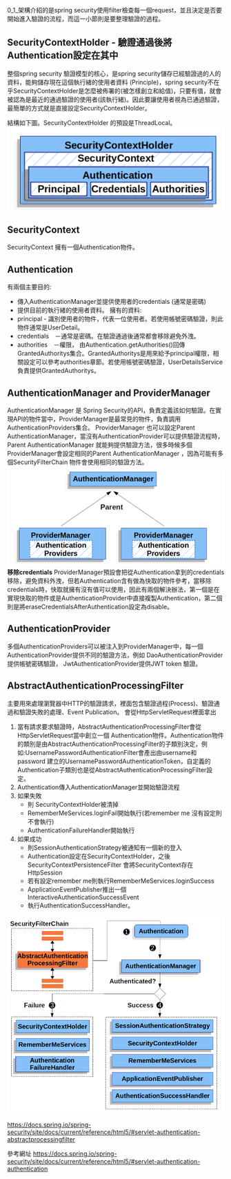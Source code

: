 0_1_架構介紹的是spring security使用filter檢查每一個request，並且決定是否要開始進入驗證的流程，而這一小節則是要整理驗證的過程。

## SecurityContextHolder - 驗證通過後將Authentication設定在其中
整個spring security 驗證模型的核心，是spring security儲存已經驗證過的人的資料，能夠儲存現在這個執行緒的使用者資料 (Principle)，spring security不在乎SecurityContextHolder是怎麼被佈署的(被怎樣創立和給值)，只要有值，就會被認為是最近的通過驗證的使用者(該執行緒)。因此要讓使用者視為已通過驗證，最簡單的方式就是直接設定SecurityContextHolder。

結構如下圖。SecurityContextHolder 的預設是ThreadLocal。
![securityContextHolderStructure](./picture/10_securityContextHolderStructure.png)
## SecurityContext
SecurityContext 擁有一個Authentication物件。
## Authentication 
有兩個主要目的:
* 傳入AuthenticationManager並提供使用者的credentials (通常是密碼)
* 提供目前的執行緒的使用者資料。
擁有的資料:
* principal - 識別使用者的物件，代表一位使用者。若使用帳號密碼驗證，則此物件通常是UserDetail。
* credentials　－通常是密碼。在驗證通過後通常都會移除避免外洩。
* authorities　－權限， 由Authentication.getAuthorities()回傳 GrantedAuthoritys集合。GrantedAuthoritys是用來給予principal權限，相關設定可以參考authorities章節。若使用帳號密碼驗證，UserDetailsService 負責提供GrantedAuthoritys。

## AuthenticationManager and ProviderManager
AuthenticationManager 是 Spring Security的API，負責定義該如何驗證。在實現API的物件當中，ProviderManager是最常見的物件，負責調用AuthenticationProviders集合。
ProviderManager 也可以設定Parent AuthenticationManager，當沒有AuthenticationProvider可以提供驗證流程時，Parent AuthenticationManager 就能夠提供驗證方法，很多時候多個ProviderManager會設定相同的Parent AuthenticationManager ，因為可能有多個SecurityFilterChain 物件會使用相同的驗證方法。
![ProviderManager](./picture/11_providerManager.png)
**移除credentials**
ProviderManager預設會把從Authentication拿到的credentials移除，避免資料外洩，但若Authentication含有做為快取的物件參考，當移除credentials時，快取就擁有沒有值可以使用，因此有兩個解決辦法，第一個是在實現快取的物件或是AuthenticationProvider中直接複製Authentication，第二個則是將eraseCredentialsAfterAuthentication設定為disable。


## AuthenticationProvider 
多個AuthenticationProviders可以被注入到ProviderManager中，每一個AuthenticationProvider提供不同的驗證方法，例如 DaoAuthenticationProvider提供帳號密碼驗證， JwtAuthenticationProvider提供JWT token 驗證。

## AbstractAuthenticationProcessingFilter 
主要用來處理瀏覽器中HTTP的驗證請求，裡面包含驗證過程(Process)、驗證通過和驗證失敗的處理、Event Publication。
會從HttpServletRequest裡面拿出
1. 當有請求要求驗證時，AbstractAuthenticationProcessingFilter會從HttpServletRequest當中創立一個 Authentication物件。Authentication物件的類別是由AbstractAuthenticationProcessingFilter的子類別決定，例如:UsernamePasswordAuthenticationFilter會產出由username和password 建立的UsernamePasswordAuthenticationToken，自定義的Authentication子類別也是從AbstractAuthenticationProcessingFilter設定。
2. Authentication傳入AuthenticationManager並開始驗證流程
3. 如果失敗
   * 則 SecurityContextHolder被清掉
   * RememberMeServices.loginFail開始執行(若remember me 沒有設定則不會執行)
   * AuthenticationFailureHandler開始執行
4. 如果成功
   * 則SessionAuthenticationStrategy被通知有一個新的登入
   * Authentication設定在SecurityContextHolder，之後SecurityContextPersistenceFilter 會將SecurityContext存在HttpSession
   * 若有設定remember me則執行RememberMeServices.loginSuccess
   * ApplicationEventPublisher推出一個InteractiveAuthenticationSuccessEvent
   * 執行AuthenticationSuccessHandler。





![AuthenticationProcessing](./picture/12_AuthenticationProcessing.png)


https://docs.spring.io/spring-security/site/docs/current/reference/html5/#servlet-authentication-abstractprocessingfilter


參考網址
https://docs.spring.io/spring-security/site/docs/current/reference/html5/#servlet-authentication-authentication